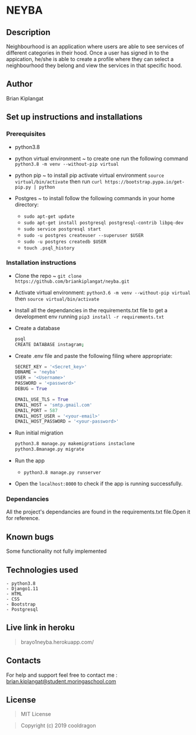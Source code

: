 # NEYBA


## Description
Neighbourhood is an application where users are able to see services of different categories in their hood. Once a user has signed in to the appication, he/she is able to create a profile where they can select a neighbourhood they belong and view the services in that specific hood.

## Author
Brian Kiplangat

## Set up instructions and installations

### Prerequisites

- python3.8

- python virtual environment ~ to create one run the following command `python3.8 -m venv --without-pip virtual`

- python pip ~ to install pip activate virtual environment `source virtual/bin/activate` then run `curl https://bootstrap.pypa.io/get-pip.py | python`

- Postgres ~ to install follow the following commands in your home directory:
    - `sudo apt-get update`
    - `sudo apt-get install postgresql postgresql-contrib libpq-dev`
    - `sudo service postgresql start`
    - `sudo -u postgres createuser --superuser $USER`
    - `sudo -u postgres createdb $USER`
    - `touch .psql_history`

### Installation instructions

- Clone the repo ~ `git clone https://github.com/briankiplangat/neyba.git`

- Activate virtual environment: 
   `python3.6 -m venv --without-pip virtual` then `source virtual/bin/activate`

- Install all the dependancies in the requirements.txt file to get a development env running
   `pip3 install -r requirements.txt`

- Create a database 
  ```bash
  psql
  CREATE DATABASE instagram;
  ```

- Create .env file and paste the following filing where appropriate:
  ```python
  SECRET_KEY = '<Secret_key>'
  DBNAME = 'neyba'
  USER = '<Username>'
  PASSWORD = '<password>'
  DEBUG = True

  EMAIL_USE_TLS = True
  EMAIL_HOST = 'smtp.gmail.com'
  EMAIL_PORT = 587
  EMAIL_HOST_USER = '<your-email>'
  EMAIL_HOST_PASSWORD = '<your-password>'
  ```

- Run initial migration
  ``` bash
  python3.8 manage.py makemigrations instaclone
  python3.8manage.py migrate
  ```

- Run the app

   - `python3.8 manage.py runserver`

- Open the `localhost:8000` to check if the app is running successfully.

### Dependancies

All the project's dependancies are found in the requirements.txt file.Open it for reference.

## Known bugs

Some functionality not fully implemented

## Technologies used

    - python3.8
    - Django1.11
    - HTML
    - CSS
    - Bootstrap
    - Postgresql

## Live link in heroku

> brayo1neyba.herokuapp.com/

## Contacts

For help and support feel free to contact me : brian.kiplangat@student.moringaschool.com

## License

> MIT License

> Copyright (c) 2019 cooldragon
